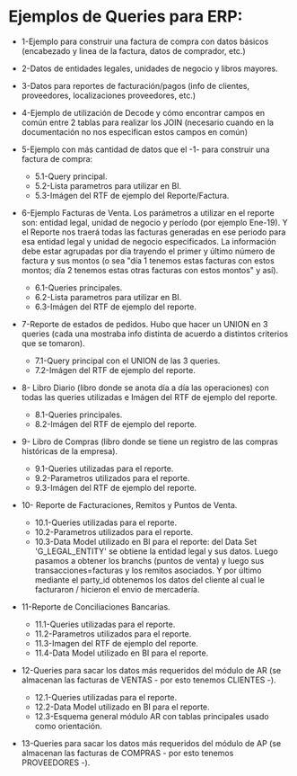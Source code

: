 # Ejemplos de Queries para ERP:

* 1-Ejemplo para construir una factura de compra con datos básicos (encabezado y linea de la factura, datos de comprador, etc.)

* 2-Datos de entidades legales, unidades de negocio y libros mayores. 

* 3-Datos para reportes de facturación/pagos (info de clientes, proveedores, localizaciones proveedores, etc.)

* 4-Ejemplo de utilización de Decode y cómo encontrar campos en común entre 2 tablas para realizar los JOIN (necesario cuando en la documentación no nos especifican estos campos en común)

* 5-Ejemplo con más cantidad de datos que el -1- para construir una factura de compra: 
	* 5.1-Query principal.
	* 5.2-Lista parametros para utilizar en BI.
	* 5.3-Imágen del RTF de ejemplo del Reporte/Factura.

* 6-Ejemplo Facturas de Venta. Los parámetros a utilizar en el reporte son: entidad legal, unidad de negocio y período (por ejemplo Ene-19). Y el Reporte nos traerá todas las facturas generadas en ese periodo para esa entidad legal y unidad de negocio especificados. La información debe estar agrupadas por día trayendo el primer y último número de factura y sus montos (o sea "día 1 tenemos estas facturas con estos montos; día 2 tenemos estas otras facturas con estos montos" y así).
	* 6.1-Queries principales.
	* 6.2-Lista parametros para utilizar en BI. 
	* 6.3-Imágen del RTF de ejemplo del reporte.

* 7-Reporte de estados de pedidos. Hubo que hacer un UNION en 3 queries (cada una mostraba info distinta de acuerdo a distintos criterios que se tomaron). 
	* 7.1-Query principal con el UNION de las 3 queries. 
	* 7.2-Imágen del RTF de ejemplo del reporte.

* 8- Libro Diario (libro donde se anota día a día las operaciones) con todas las queries utilizadas e Imágen del RTF de ejemplo del reporte.
	* 8.1-Queries principales.
	* 8.2-Imágen del RTF de ejemplo del reporte.

* 9- Libro de Compras (libro donde se tiene un registro de las compras históricas de la empresa).
	* 9.1-Queries utilizadas para el reporte.
	* 9.2-Parametros utilizados para el reporte.
	* 9.3-Imágen del RTF de ejemplo del reporte.

* 10- Reporte de Facturaciones, Remitos y Puntos de Venta.
	* 10.1-Queries utilizadas para el reporte.
	* 10.2-Parametros utilizados para el reporte.
	* 10.3-Data Model utilizado en BI para el reporte: del Data Set 'G_LEGAL_ENTITY' se obtiene la entidad legal y sus datos. Luego pasamos a obtener los branchs (puntos de venta) y luego sus transacciones=facturas y los remitos asociados. Y por último mediante el party_id obtenemos los datos del cliente al cual le facturaron / hicieron el envio de mercadería. 

* 11-Reporte de Conciliaciones Bancarias.
	* 11.1-Queries utilizadas para el reporte.
	* 11.2-Parametros utilizados para el reporte.
	* 11.3-Imagen del RTF de ejemplo del reporte.
	* 11.4-Data Model utilizado en BI para el reporte.

* 12-Queries para sacar los datos más requeridos del módulo de AR (se almacenan las facturas de VENTAS - por esto tenemos CLIENTES -).
	* 12.1-Queries utilizadas para el reporte.
	* 12.2-Data Model utilizado en BI para el reporte.
	* 12.3-Esquema general módulo AR con tablas principales usado como orientación.

* 13-Queries para sacar los datos más requeridos del módulo de AP (se almacenan las facturas de COMPRAS - por esto tenemos PROVEEDORES -).